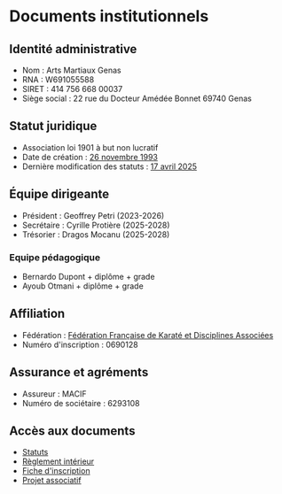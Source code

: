 # Documents institutionnels

## Identité administrative

- Nom : Arts Martiaux Genas
- RNA : W691055588
- SIRET : 414 756 668 00037
- Siège social : 22 rue du Docteur Amédée Bonnet 69740 Genas

## Statut juridique

- Association loi 1901 à but non lucratif
- Date de création : [26 novembre 1993](rfc/rfc-1-karate-genas-esga)
- Dernière modification des statuts : [17 avril 2025](rfc/rfc-7-statuts-arts-martiaux-genas)

## Équipe dirigeante

- Président : Geoffrey Petri (2023-2026)
- Secrétaire : Cyrille Protière (2025-2028)
- Trésorier : Dragos Mocanu (2025-2028)

### Equipe pédagogique

- Bernardo Dupont + diplôme + grade
- Ayoub Otmani + diplôme + grade

##  Affiliation

- Fédération : [Fédération Française de Karaté et Disciplines Associées](https://www.ffkarate.fr/)
- Numéro d'inscription : 0690128

## Assurance et agréments

- Assureur : MACIF
- Numéro de sociétaire : 6293108


## Accès aux documents

- [Statuts](/docs/legal/statuts)
- [Règlement intérieur](/docs/legal/reglement)
- [Fiche d'inscription](/docs/legal/inscription)
- [Projet associatif](/docs/legal/projet)
